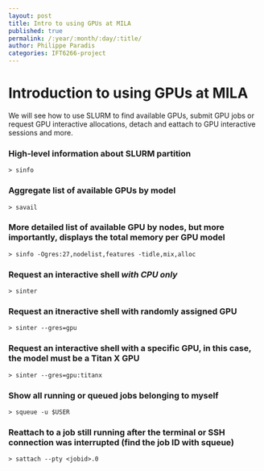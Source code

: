 ```yaml
---
layout: post
title: Intro to using GPUs at MILA
published: true
permalink: /:year/:month/:day/:title/
author: Philippe Paradis
categories: IFT6266-project
---
```


# Introduction to using GPUs at MILA

We will see how to use SLURM to find available GPUs, submit GPU jobs or request GPU interactive allocations, detach and eattach to GPU interactive sessions and more.

### High-level information about SLURM partition
`> sinfo`

### Aggregate list of available GPUs by model
`> savail`

### More detailed list of available GPU by nodes, but more importantly, displays the total memory per GPU model
`> sinfo -Ogres:27,nodelist,features -tidle,mix,alloc`

### Request an interactive shell *with CPU only*
`> sinter`

### Request an itneractive shell with randomly assigned GPU
`> sinter --gres=gpu`

### Request an interactive shell with a specific GPU, in this case, the model must be a Titan X GPU
`> sinter --gres=gpu:titanx`

### Show all running or queued jobs belonging to myself
`> squeue -u $USER`

### Reattach to a job still running after the terminal or SSH connection was interrupted (find the job ID with squeue)
`> sattach --pty <jobid>.0`
